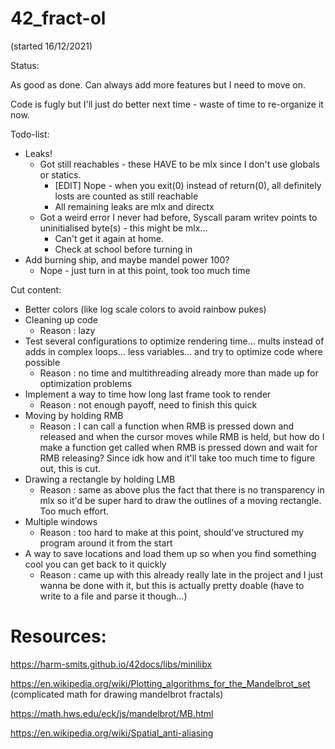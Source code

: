 # 42_fract-ol

(started 16/12/2021)

Status:

As good as done. Can always add more features but I need to move on.

Code is fugly but I'll just do better next time - waste of time to re-organize it now.

Todo-list:

- Leaks!
	- Got still reachables - these HAVE to be mlx since I don't use globals or statics.
		- [EDIT] Nope - when you exit(0) instead of return(0), all definitely losts are counted as still reachable
		- All remaining leaks are mlx and directx
	- Got a weird error I never had before, Syscall param writev points to uninitialised byte(s) - this might be mlx...
		- Can't get it again at home.
		- Check at school before turning in
- Add burning ship, and maybe mandel power 100?
	- Nope - just turn in at this point, took too much time

Cut content:

- Better colors (like log scale colors to avoid rainbow pukes)
- Cleaning up code
	- Reason : lazy
- Test several configurations to optimize rendering time... mults instead of adds in complex loops... less variables... and try to optimize code where possible
	 - Reason : no time and multithreading already more than made up for optimization problems
- Implement a way to time how long last frame took to render
	 - Reason : not enough payoff, need to finish this quick
- Moving by holding RMB
	 - Reason : I can call a function when RMB is pressed down and released and when the cursor moves while RMB is held, but how do I make a function get called when RMB is pressed down and wait for RMB releasing? Since idk how and it'll take too much time to figure out, this is cut.
- Drawing a rectangle by holding LMB
	 - Reason : same as above plus the fact that there is no transparency in mlx so it'd be super hard to draw the outlines of a moving rectangle. Too much effort.
- Multiple windows
	 - Reason : too hard to make at this point, should've structured my program around it from the start
- A way to save locations and load them up so when you find something cool you can get back to it quickly
	 - Reason : came up with this already really late in the project and I just wanna be done with it, but this is actually pretty doable (have to write to a file and parse it though...)

# Resources:

https://harm-smits.github.io/42docs/libs/minilibx

https://en.wikipedia.org/wiki/Plotting_algorithms_for_the_Mandelbrot_set (complicated math for drawing mandelbrot fractals)

https://math.hws.edu/eck/js/mandelbrot/MB.html

https://en.wikipedia.org/wiki/Spatial_anti-aliasing
